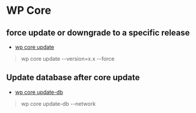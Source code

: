 # WP Core 
## force update or downgrade to a specific release
- [wp core update](https://developer.wordpress.org/cli/commands/core/update/)
> wp core update --version=x.x --force

## Update database after core update
- [wp core update-db](https://developer.wordpress.org/cli/commands/core/update-db/)
> wp core update-db --network
